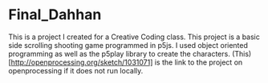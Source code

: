 # Final_Dahhan

This is a project I created for a Creative Coding class. This project is a basic side scrolling shooting game programmed in p5js. I used object oriented programming as well as the p5play library to create the characters. (This)[http://openprocessing.org/sketch/1031071] is the link to the project on openprocessing if it does not run locally. 

